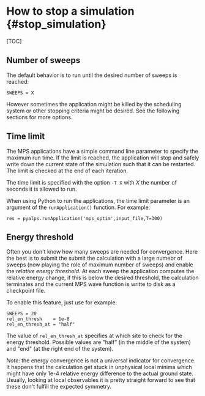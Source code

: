 # How to stop a simulation      {#stop_simulation}

[TOC]

## Number of sweeps
The default behavior is to run until the desired number of sweeps is reached:

    SWEEPS = X

However sometimes the application might be killed by the scheduling system or other stopping criteria might be desired. See the following sections for more options.

## Time limit
The MPS applications have a simple command line parameter to specify the maximum run time. If the limit is reached, the application will stop and safely write down the current state of the simulation such that it can be restarted. The limit is checked at the end of each iteration.

The time limit is specified with the option ```-T X``` with *X* the number of seconds it is allowed to run.

When using Python to run the applications, the time limit parameter is an argument of the ```runApplication()``` function. For example:

~~~~~~~~~~~~~{.py}
res = pyalps.runApplication('mps_optim',input_file,T=300)
~~~~~~~~~~~~~

## Energy threshold
Often you don't know how many sweeps are needed for convergence. Here the best is to submit the submit the calculation with a large numebr of sweeps (now playing the role of maximum number of sweeps) and enable the *relative energy threshold*. At each sweep the application computes the relative energy change, if this is below the desired threshold, the calculation terminates and the current MPS wave function is writte to disk as a checkpoint file.

To enable this feature, just use for example:

    SWEEPS = 20
    rel_en_thresh    = 1e-8
    rel_en_thresh_at = "half"

The value of ```rel_en_thresh_at``` specifies at which site to check for the energy threshold. Possible values are "half" (in the middle of the system) and "end" (at the right end of the system).

*Note:* the energy convergence is not a universal indicator for convergence. It happens that the calculation get stuck in unphysical local minima which might have only 1e-4 relative energy difference to the actual ground state. Usually, looking at local observables it is pretty straight forward to see that these don't fulfill the expected symmetry.
